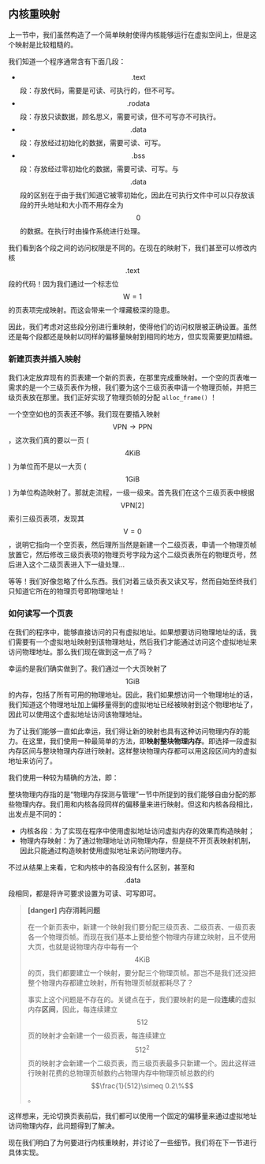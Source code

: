 ## 内核重映射

上一节中，我们虽然构造了一个简单映射使得内核能够运行在虚拟空间上，但是这个映射是比较粗糙的。

我们知道一个程序通常含有下面几段：

- $$\text{.text}$$ 段：存放代码，需要是可读、可执行的，但不可写。
- $$\text{.rodata}$$ 段：存放只读数据，顾名思义，需要可读，但不可写亦不可执行。
- $$\text{.data}$$ 段：存放经过初始化的数据，需要可读、可写。
- $$\text{.bss}$$ 段：存放经过零初始化的数据，需要可读、可写。与 $$\text{.data}$$ 段的区别在于由于我们知道它被零初始化，因此在可执行文件中可以只存放该段的开头地址和大小而不用存全为 $$0$$ 的数据。在执行时由操作系统进行处理。

我们看到各个段之间的访问权限是不同的。在现在的映射下，我们甚至可以修改内核 $$\text{.text}$$ 段的代码！因为我们通过一个标志位 $$\text{W}=1$$ 的页表项完成映射。而这会带来一个埋藏极深的隐患。

因此，我们考虑对这些段分别进行重映射，使得他们的访问权限被正确设置。虽然还是每个段都还是映射以同样的偏移量映射到相同的地方，但实现需要更加精细。

### 新建页表并插入映射

我们决定放弃现有的页表建一个新的页表，在那里完成重映射。一个空的页表唯一需求的是一个三级页表作为根，我们要为这个三级页表申请一个物理页帧，并把三级页表放在那里。我们正好实现了物理页帧的分配 `alloc_frame()` ！

一个空空如也的页表还不够。我们现在要插入映射 $$\text{VPN}\rightarrow\text{PPN}$$ ，这次我们真的要以一页 ($$4\text{KiB}$$) 为单位而不是以一大页 ($$1\text{GiB}$$) 为单位构造映射了。那就走流程，一级一级来。首先我们在这个三级页表中根据 $$\text{VPN}[2]$$ 索引三级页表项，发现其 $$\text{V}=0$$ ，说明它指向一个空页表，然后理所当然是新建一个二级页表，申请一个物理页帧放置它，然后修改三级页表项的物理页号字段为这个二级页表所在的物理页号，然后进入这个二级页表进入下一级处理...

等等！我们好像忽略了什么东西。我们对着三级页表又读又写，然而自始至终我们只知道它所在的物理页号即物理地址！

### 如何读写一个页表

在我们的程序中，能够直接访问的只有虚拟地址。如果想要访问物理地址的话，我们需要有一个虚拟地址映射到该物理地址，然后我们才能通过访问这个虚拟地址来访问物理地址。那么我们现在做到这一点了吗？

幸运的是我们确实做到了。我们通过一个大页映射了 $$1\text{GiB}$$ 的内存，包括了所有可用的物理地址。因此，我们如果想访问一个物理地址的话，我们知道这个物理地址加上偏移量得到的虚拟地址已经被映射到这个物理地址了，因此可以使用这个虚拟地址访问该物理地址。

为了让我们能够一直如此幸运，我们得让新的映射也具有这种访问物理内存的能力。在这里，我们使用一种最简单的方法，即**映射整块物理内存**。即选择一段虚拟内存区间与整块物理内存进行映射。这样整块物理内存都可以用这段区间内的虚拟地址来访问了。

我们使用一种较为精确的方法，即：

整块物理内存指的是“物理内存探测与管理”一节中所提到的我们能够自由分配的那些物理内存。我们用和内核各段同样的偏移量来进行映射。但这和内核各段相比，出发点是不同的：

- 内核各段：为了实现在程序中使用虚拟地址访问虚拟内存的效果而构造映射；
- 物理内存映射：为了通过物理地址访问物理内存，但是绕不开页表映射机制，因此只能通过构造映射使用虚拟地址来访问物理内存。

不过从结果上来看，它和内核中的各段没有什么区别，甚至和 $$\text{.data}$$ 段相同，都是将许可要求设置为可读、可写即可。

> **[danger] 内存消耗问题**
>
> 在一个新页表中，新建一个映射我们要分配三级页表、二级页表、一级页表各一个物理页帧。而现在我们基本上要给整个物理内存建立映射，且不使用大页，也就是说物理内存中每有一个 $$4\text{KiB}$$ 的页，我们都要建立一个映射，要分配三个物理页帧。那岂不是我们还没把整个物理内存都建立映射，所有物理页帧就都耗尽了？
>
> 事实上这个问题是不存在的。关键点在于，我们要映射的是一段**连续**的虚拟内存**区间**，因此，每连续建立 $$512$$ 页的映射才会新建一个一级页表，每连续建立 $$512^2$$ 页的映射才会新建一个二级页表，而三级页表最多只新建一个。因此这样进行映射花费的总物理页帧数约占物理内存中物理页帧总数的约 $$\frac{1}{512}\simeq 0.2\%$$ 。

这样想来，无论切换页表前后，我们都可以使用一个固定的偏移量来通过虚拟地址访问物理内存，此问题得到了解决。

现在我们明白了为何要进行内核重映射，并讨论了一些细节。我们将在下一节进行具体实现。
